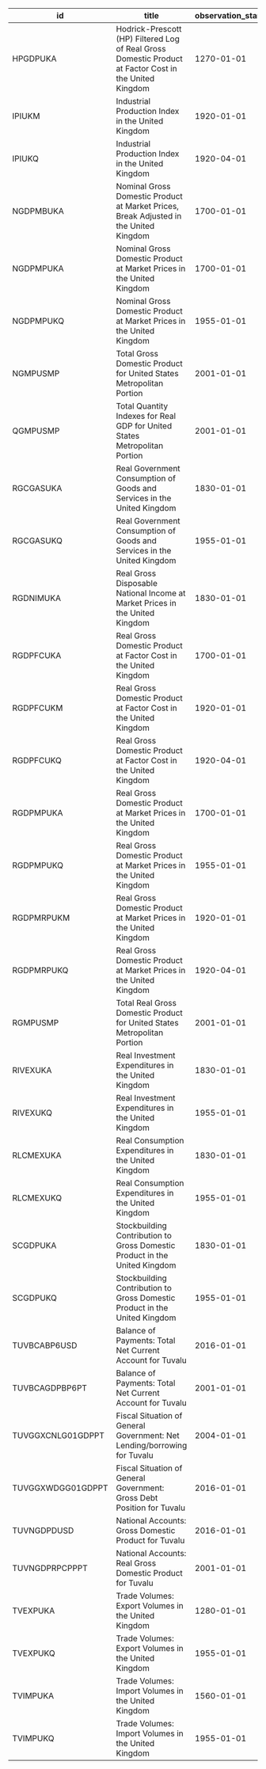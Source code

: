 | id                | title                                                                                                  | observation_start   | observation_end   |
|-------------------|--------------------------------------------------------------------------------------------------------|---------------------|-------------------|
| HPGDPUKA          | Hodrick-Prescott (HP) Filtered Log of Real Gross Domestic Product at Factor Cost in the United Kingdom | 1270-01-01          | 2016-01-01        |
| IPIUKM            | Industrial Production Index in the United Kingdom                                                      | 1920-01-01          | 2017-01-01        |
| IPIUKQ            | Industrial Production Index in the United Kingdom                                                      | 1920-04-01          | 2016-10-01        |
| NGDPMBUKA         | Nominal Gross Domestic Product at Market Prices, Break Adjusted in the United Kingdom                  | 1700-01-01          | 2016-01-01        |
| NGDPMPUKA         | Nominal Gross Domestic Product at Market Prices in the United Kingdom                                  | 1700-01-01          | 2016-01-01        |
| NGDPMPUKQ         | Nominal Gross Domestic Product at Market Prices in the United Kingdom                                  | 1955-01-01          | 2016-10-01        |
| NGMPUSMP          | Total Gross Domestic Product for United States Metropolitan Portion                                    | 2001-01-01          | 2020-01-01        |
| QGMPUSMP          | Total Quantity Indexes for Real GDP for United States Metropolitan Portion                             | 2001-01-01          | 2020-01-01        |
| RGCGASUKA         | Real Government Consumption of Goods and Services in the United Kingdom                                | 1830-01-01          | 2016-01-01        |
| RGCGASUKQ         | Real Government Consumption of Goods and Services in the United Kingdom                                | 1955-01-01          | 2016-10-01        |
| RGDNIMUKA         | Real Gross Disposable National Income at Market Prices in the United Kingdom                           | 1830-01-01          | 2016-01-01        |
| RGDPFCUKA         | Real Gross Domestic Product at Factor Cost in the United Kingdom                                       | 1700-01-01          | 2016-01-01        |
| RGDPFCUKM         | Real Gross Domestic Product at Factor Cost in the United Kingdom                                       | 1920-01-01          | 1938-12-01        |
| RGDPFCUKQ         | Real Gross Domestic Product at Factor Cost in the United Kingdom                                       | 1920-04-01          | 2016-10-01        |
| RGDPMPUKA         | Real Gross Domestic Product at Market Prices in the United Kingdom                                     | 1700-01-01          | 2016-01-01        |
| RGDPMPUKQ         | Real Gross Domestic Product at Market Prices in the United Kingdom                                     | 1955-01-01          | 2016-10-01        |
| RGDPMRPUKM        | Real Gross Domestic Product at Market Prices in the United Kingdom                                     | 1920-01-01          | 1938-12-01        |
| RGDPMRPUKQ        | Real Gross Domestic Product at Market Prices in the United Kingdom                                     | 1920-04-01          | 2016-10-01        |
| RGMPUSMP          | Total Real Gross Domestic Product for United States Metropolitan Portion                               | 2001-01-01          | 2020-01-01        |
| RIVEXUKA          | Real Investment Expenditures in the United Kingdom                                                     | 1830-01-01          | 2016-01-01        |
| RIVEXUKQ          | Real Investment Expenditures in the United Kingdom                                                     | 1955-01-01          | 2016-10-01        |
| RLCMEXUKA         | Real Consumption Expenditures in the United Kingdom                                                    | 1830-01-01          | 2016-01-01        |
| RLCMEXUKQ         | Real Consumption Expenditures in the United Kingdom                                                    | 1955-01-01          | 2016-10-01        |
| SCGDPUKA          | Stockbuilding Contribution to Gross Domestic Product in the United Kingdom                             | 1830-01-01          | 2016-01-01        |
| SCGDPUKQ          | Stockbuilding Contribution to Gross Domestic Product in the United Kingdom                             | 1955-01-01          | 2016-10-01        |
| TUVBCABP6USD      | Balance of Payments: Total Net Current Account for Tuvalu                                              | 2016-01-01          | 2024-01-01        |
| TUVBCAGDPBP6PT    | Balance of Payments: Total Net Current Account for Tuvalu                                              | 2001-01-01          | 2027-01-01        |
| TUVGGXCNLG01GDPPT | Fiscal Situation of General Government: Net Lending/borrowing for Tuvalu                               | 2004-01-01          | 2027-01-01        |
| TUVGGXWDGG01GDPPT | Fiscal Situation of General Government: Gross Debt Position for Tuvalu                                 | 2016-01-01          | 2024-01-01        |
| TUVNGDPDUSD       | National Accounts: Gross Domestic Product for Tuvalu                                                   | 2016-01-01          | 2024-01-01        |
| TUVNGDPRPCPPPT    | National Accounts: Real Gross Domestic Product for Tuvalu                                              | 2001-01-01          | 2027-01-01        |
| TVEXPUKA          | Trade Volumes: Export Volumes in the United Kingdom                                                    | 1280-01-01          | 2016-01-01        |
| TVEXPUKQ          | Trade Volumes: Export Volumes in the United Kingdom                                                    | 1955-01-01          | 2016-10-01        |
| TVIMPUKA          | Trade Volumes: Import Volumes in the United Kingdom                                                    | 1560-01-01          | 2016-01-01        |
| TVIMPUKQ          | Trade Volumes: Import Volumes in the United Kingdom                                                    | 1955-01-01          | 2016-10-01        |